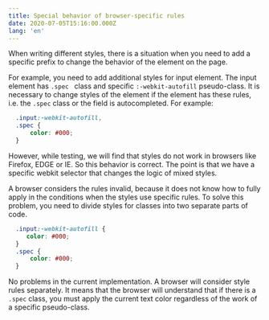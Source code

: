 ```yaml
---
title: Special behavior of browser-specific rules
date: 2020-07-05T15:16:00.000Z
lang: 'en'
---
```

When writing different styles, there is a situation when you need to add a specific prefix to change the behavior of the element on the page.

For example, you need to add additional styles for input element. The input element has <code>.spec </code> class and specific <code>:-webkit-autofill</code> pseudo-class. It is necessary to change styles of the element if the element has these rules, i.e. the <code>.spec</code> class or the field is autocompleted. For example:

```css
  .input:-webkit-autofill,
  .spec {
      color: #000;
  }
```
However, while testing, we will find that styles do not work in browsers like Firefox, EDGE or IE. So this behavior is correct. The point is that we have a specific webkit selector that changes the logic of mixed styles.

A browser considers the rules invalid, because it does not know how to fully apply in the conditions when the styles use specific rules. 
To solve this problem, you need to divide styles for classes into two separate parts of code.

```css
  .input:-webkit-autofill {
     color: #000;
  }
  .spec {
      color: #000;
  }
```

No problems in the current implementation. A browser will consider style rules separately. It means that the browser will understand that if there is a <code>.spec</code> class, you must apply the current text color regardless of the work of a specific pseudo-class.